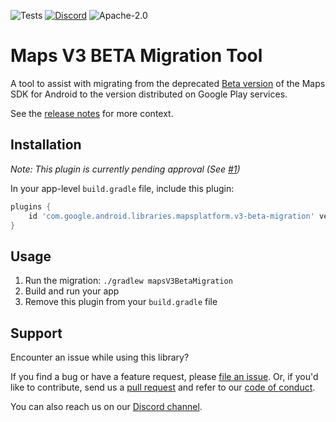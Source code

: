 ![Tests](https://github.com/googlemaps/android-v3-migration/actions/workflows/test.yml/badge.svg)
[![Discord](https://img.shields.io/discord/676948200904589322)](https://discord.gg/hYsWbmk)
![Apache-2.0](https://img.shields.io/badge/license-Apache-blue)

Maps V3 BETA Migration Tool
===========================

A tool to assist with migrating from the deprecated [Beta version](https://developers.google.com/maps/documentation/android-sdk/v310-beta) of the Maps SDK for Android to the version distributed on Google Play services.

See the [release notes](https://developers.google.com/maps/documentation/android-sdk/releases#august_18_2021) for more context.

## Installation

_Note: This plugin is currently pending approval (See [#1](/../../issues/1))_

In your app-level `build.gradle` file, include this plugin:

```groovy
plugins {
    id 'com.google.android.libraries.mapsplatform.v3-beta-migration' version '0.1.0'
}
```

## Usage

1. Run the migration: `./gradlew mapsV3BetaMigration`
2. Build and run your app
3. Remove this plugin from your `build.gradle` file

## Support

Encounter an issue while using this library?

If you find a bug or have a feature request, please [file an issue].
Or, if you'd like to contribute, send us a [pull request] and refer to our [code of conduct].

You can also reach us on our [Discord channel].

[Discord channel]: https://discord.gg/hYsWbmk
[code of conduct]: CODE_OF_CONDUCT.md
[file an issue]: https://github.com/googlemaps/android-v3-migration/issues/new/choose
[pull request]: https://github.com/googlemaps/android-v3-migration/compare
